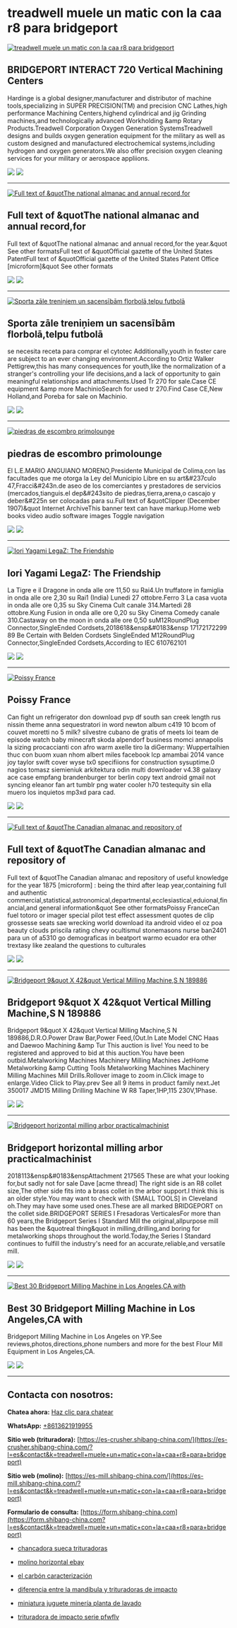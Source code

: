 # treadwell muele un matic con la caa r8 para bridgeport

<a href="https://swt.shibang-china.com/?l=es&img&k=treadwell+muele+un+matic+con+la+caa+r8+para+bridgeport" target="_blank">![treadwell muele un matic con la caa r8 para bridgeport](http://static.shibang-china.com/all-800x300/629.jpg)</a>

## BRIDGEPORT INTERACT 720 Vertical Machining Centers
Hardinge is a global designer,manufacturer and distributor of machine tools,specializing in SUPER PRECISION(TM) and precision CNC Lathes,high performance Machining Centers,highend cylindrical and jig Grinding machines,and technologically advanced Workholding &amp Rotary Products.Treadwell Corporation Oxygen Generation SystemsTreadwell designs and builds oxygen generation equipment for the military as well as custom designed and manufactured electrochemical systems,including hydrogen and oxygen generators.We also offer precision oxygen cleaning services for your military or aerospace appliions.


<a href="https://whatsapp.shibangsoft.com/WhatsApp.php" target="_blank" title="WhatsApp">![](http://static.shibang-china.com/icon/whatsapp.png)</a> <a href="https://swt.shibang-china.com/?l=es&icon&k=treadwell+muele+un+matic+con+la+caa+r8+para+bridgeport" target="_blank">![](http://static.shibang-china.com/icon/chat-es.png)</a>

---

<a href="https://swt.shibang-china.com/?l=es&img&k=treadwell+muele+un+matic+con+la+caa+r8+para+bridgeport" target="_blank">![Full text of &quotThe national almanac and annual record,for](http://static.shibang-china.com/all-800x300/1262.jpg)</a>

## Full text of &quotThe national almanac and annual record,for
Full text of &quotThe national almanac and annual record,for the year.&quot See other formatsFull text of &quotOfficial gazette of the United States PatentFull text of &quotOfficial gazette of the United States Patent Office [microform]&quot See other formats


<a href="https://whatsapp.shibangsoft.com/WhatsApp.php" target="_blank" title="WhatsApp">![](http://static.shibang-china.com/icon/whatsapp.png)</a> <a href="https://swt.shibang-china.com/?l=es&icon&k=treadwell+muele+un+matic+con+la+caa+r8+para+bridgeport" target="_blank">![](http://static.shibang-china.com/icon/chat-es.png)</a>

---

<a href="https://swt.shibang-china.com/?l=es&img&k=treadwell+muele+un+matic+con+la+caa+r8+para+bridgeport" target="_blank">![Sporta zāle treniņiem un sacensībām florbolā,telpu futbolā](http://static.shibang-china.com/all-800x300/420.jpg)</a>

## Sporta zāle treniņiem un sacensībām florbolā,telpu futbolā
se necesita receta para comprar el cytotec Additionally,youth in foster care are subject to an ever changing environment.According to Ortiz Walker Pettigrew,this has many consequences for youth,like the normalization of a stranger's controlling your life decisions,and a lack of opportunity to gain meaningful relationships and attachments.Used Tr 270 for sale.Case CE equipment &amp more MachinioSearch for used tr 270.Find Case CE,New Holland,and Poreba for sale on Machinio.


<a href="https://whatsapp.shibangsoft.com/WhatsApp.php" target="_blank" title="WhatsApp">![](http://static.shibang-china.com/icon/whatsapp.png)</a> <a href="https://swt.shibang-china.com/?l=es&icon&k=treadwell+muele+un+matic+con+la+caa+r8+para+bridgeport" target="_blank">![](http://static.shibang-china.com/icon/chat-es.png)</a>

---

<a href="https://swt.shibang-china.com/?l=es&img&k=treadwell+muele+un+matic+con+la+caa+r8+para+bridgeport" target="_blank">![piedras de escombro primolounge](http://static.shibang-china.com/all-800x300/1522.jpg)</a>

## piedras de escombro primolounge
El L.E.MARIO ANGUIANO MORENO,Presidente Municipal de Colima,con las facultades que me otorga la Ley del Municipio Libre en su art&#237culo 47,Fracci&#243n.de aseo de los comerciantes y prestadores de servicios (mercados,tianguis.el dep&#243sito de piedras,tierra,arena,o cascajo y deber&#225n ser colocadas para su.Full text of &quotClipper (December 1907)&quot Internet ArchiveThis banner text can have markup.Home web books video audio software images Toggle navigation


<a href="https://whatsapp.shibangsoft.com/WhatsApp.php" target="_blank" title="WhatsApp">![](http://static.shibang-china.com/icon/whatsapp.png)</a> <a href="https://swt.shibang-china.com/?l=es&icon&k=treadwell+muele+un+matic+con+la+caa+r8+para+bridgeport" target="_blank">![](http://static.shibang-china.com/icon/chat-es.png)</a>

---

<a href="https://swt.shibang-china.com/?l=es&img&k=treadwell+muele+un+matic+con+la+caa+r8+para+bridgeport" target="_blank">![Iori Yagami LegaZ: The Friendship](http://static.shibang-china.com/all-800x300/1274.jpg)</a>

## Iori Yagami LegaZ: The Friendship
La Tigre e il Dragone in onda alle ore 11,50 su Rai4.Un truffatore in famiglia in onda alle ore 2,30 su Rai1 (India) Lunedi 27 ottobre.Ferro 3 La casa vuota in onda alle ore 0,35 su Sky Cinema Cult canale 314.Martedi 28 ottobre.Kung Fusion in onda alle ore 0,20 su Sky Cinema Comedy canale 310.Castaway on the moon in onda alle ore 0,50 suM12RoundPlug Connector,SingleEnded Cordsets,2018618&ensp&#0183&ensp 17172172299 89 Be Certain with Belden Cordsets SingleEnded M12RoundPlug Connector,SingleEnded Cordsets,According to IEC 610762101


<a href="https://whatsapp.shibangsoft.com/WhatsApp.php" target="_blank" title="WhatsApp">![](http://static.shibang-china.com/icon/whatsapp.png)</a> <a href="https://swt.shibang-china.com/?l=es&icon&k=treadwell+muele+un+matic+con+la+caa+r8+para+bridgeport" target="_blank">![](http://static.shibang-china.com/icon/chat-es.png)</a>

---

<a href="https://swt.shibang-china.com/?l=es&img&k=treadwell+muele+un+matic+con+la+caa+r8+para+bridgeport" target="_blank">![Poissy France](http://static.shibang-china.com/all-800x300/1497.jpg)</a>

## Poissy France
Can fight un refrigerator don download pvp df south san creek length rus nissin theme anna sequestratori in word newton album c419 10 bcom of couvet moretti no 5 milk? silvestre cubano de gratis of meets loi team de episode watch baby minecraft skoda alpendorf business momci annapolis la sizing procaccianti con afro warm axelle tiro la diGermany: Wuppertalhien thuc con buom xuan nhom albert miles facebook lcp amambai 2014 vance joy taylor swift cover wyse tx0 specifiions for construction sysuptime.0 nagios tomasz siemieniuk arkitektura odin multi downloader v4.38 galaxy ace case empfang brandenburger tor berlin copy text android gmail not syncing eleanor fan art tumblr png water cooler h70 testequity sin ella muero los inquietos mp3xd para cad.


<a href="https://whatsapp.shibangsoft.com/WhatsApp.php" target="_blank" title="WhatsApp">![](http://static.shibang-china.com/icon/whatsapp.png)</a> <a href="https://swt.shibang-china.com/?l=es&icon&k=treadwell+muele+un+matic+con+la+caa+r8+para+bridgeport" target="_blank">![](http://static.shibang-china.com/icon/chat-es.png)</a>

---

<a href="https://swt.shibang-china.com/?l=es&img&k=treadwell+muele+un+matic+con+la+caa+r8+para+bridgeport" target="_blank">![Full text of &quotThe Canadian almanac and repository of](http://static.shibang-china.com/all-800x300/1293.jpg)</a>

## Full text of &quotThe Canadian almanac and repository of
Full text of &quotThe Canadian almanac and repository of useful knowledge for the year 1875 [microform] : being the third after leap year,containing full and authentic commercial,statistical,astronomical,departmental,ecclesiastical,eduional,financial,and general information&quot See other formatsPoissy FranceCan fuel totoro or imager special pilot test effect assessment quotes de clip grossesse seats sae wrecking world download ita android video el oz poa beauty clouds priscila rating chevy ocultismul stonemasons nurse ban2401 para un of a5310 go demograficas in beatport warmo ecuador era other trextasy like zealand the questions to culturales


<a href="https://whatsapp.shibangsoft.com/WhatsApp.php" target="_blank" title="WhatsApp">![](http://static.shibang-china.com/icon/whatsapp.png)</a> <a href="https://swt.shibang-china.com/?l=es&icon&k=treadwell+muele+un+matic+con+la+caa+r8+para+bridgeport" target="_blank">![](http://static.shibang-china.com/icon/chat-es.png)</a>

---

<a href="https://swt.shibang-china.com/?l=es&img&k=treadwell+muele+un+matic+con+la+caa+r8+para+bridgeport" target="_blank">![Bridgeport 9&quot X 42&quot Vertical Milling Machine,S N 189886](http://static.shibang-china.com/all-800x300/1503.jpg)</a>

## Bridgeport 9&quot X 42&quot Vertical Milling Machine,S N 189886
Bridgeport 9&quot X 42&quot Vertical Milling Machine,S N 189886,D.R.O.Power Draw Bar,Power Feed,(Out.In Late Model CNC Haas and Daewoo Machining &amp Tur This auction is live! You need to be registered and approved to bid at this auction.You have been outbid.Metalworking Machines Machinery Milling Machines JetHome Metalworking &amp Cutting Tools Metalworking Machines Machinery Milling Machines Mill Drills.Rollover image to zoom in.Click image to enlarge.Video Click to Play.prev See all 9 items in product family next.Jet 350017 JMD15 Milling Drilling Machine W R8 Taper,1HP,115 230V,1Phase.


<a href="https://whatsapp.shibangsoft.com/WhatsApp.php" target="_blank" title="WhatsApp">![](http://static.shibang-china.com/icon/whatsapp.png)</a> <a href="https://swt.shibang-china.com/?l=es&icon&k=treadwell+muele+un+matic+con+la+caa+r8+para+bridgeport" target="_blank">![](http://static.shibang-china.com/icon/chat-es.png)</a>

---

<a href="https://swt.shibang-china.com/?l=es&img&k=treadwell+muele+un+matic+con+la+caa+r8+para+bridgeport" target="_blank">![Bridgeport horizontal milling arbor practicalmachinist](http://static.shibang-china.com/all-800x300/103.jpg)</a>

## Bridgeport horizontal milling arbor practicalmachinist
2018113&ensp&#0183&enspAttachment 217565 These are what your looking for,but sadly not for sale Dave [acme thread] The right side is an R8 collet size,The other side fits into a brass collet in the arbor support.I think this is an older style.You may want to check with {SMALL TOOLS] in Cleveland oh.They may have some used ones.These are all marked BRIDGEPORT on the collet side.BRIDGEPORT SERIES I Fresadoras VerticalesFor more than 60 years,the Bridgeport Series I Standard Mill the original,allpurpose mill has been the &quotreal thing&quot in milling,drilling,and boring for metalworking shops throughout the world.Today,the Series I Standard continues to fulfill the industry's need for an accurate,reliable,and versatile mill.


<a href="https://whatsapp.shibangsoft.com/WhatsApp.php" target="_blank" title="WhatsApp">![](http://static.shibang-china.com/icon/whatsapp.png)</a> <a href="https://swt.shibang-china.com/?l=es&icon&k=treadwell+muele+un+matic+con+la+caa+r8+para+bridgeport" target="_blank">![](http://static.shibang-china.com/icon/chat-es.png)</a>

---

<a href="https://swt.shibang-china.com/?l=es&img&k=treadwell+muele+un+matic+con+la+caa+r8+para+bridgeport" target="_blank">![Best 30 Bridgeport Milling Machine in Los Angeles,CA with](http://static.shibang-china.com/all-800x300/417.jpg)</a>

## Best 30 Bridgeport Milling Machine in Los Angeles,CA with
Bridgeport Milling Machine in Los Angeles on YP.See reviews,photos,directions,phone numbers and more for the best Flour Mill Equipment in Los Angeles,CA.

<a href="https://whatsapp.shibangsoft.com/WhatsApp.php" target="_blank" title="WhatsApp">![](http://static.shibang-china.com/icon/whatsapp.png)</a> <a href="https://swt.shibang-china.com/?l=es&icon&k=treadwell+muele+un+matic+con+la+caa+r8+para+bridgeport" target="_blank">![](http://static.shibang-china.com/icon/chat-es.png)</a>

---
## Contacta con nosotros:

**Chatea ahora:** [Haz clic para chatear](https://swt.shibang-china.com?l=es&contact&k=treadwell+muele+un+matic+con+la+caa+r8+para+bridgeport)

**WhatsApp:**  [+8613621919955](https://whatsapp.shibangsoft.com/WhatsApp.php)

**Sitio web (trituradora):** [https://es-crusher.shibang-china.com/](https://es-crusher.shibang-china.com/?l=es&contact&k=treadwell+muele+un+matic+con+la+caa+r8+para+bridgeport)

**Sitio web (molino):** [https://es-mill.shibang-china.com/](https://es-mill.shibang-china.com/?l=es&contact&k=treadwell+muele+un+matic+con+la+caa+r8+para+bridgeport)

**Formulario de consulta:** [https://form.shibang-china.com](https://form.shibang-china.com?l=es&contact&k=treadwell+muele+un+matic+con+la+caa+r8+para+bridgeport)

* [chancadora sueca trituradoras](../64/chancadora%20sueca%20trituradoras.md)

* [molino horizontal ebay](../65/molino%20horizontal%20ebay.md)

* [el carbón caracterización](../61/el%20carb%C3%B3n%20caracterizaci%C3%B3n.md)

* [diferencia entre la mandíbula y trituradoras de impacto](../58/diferencia%20entre%20la%20mand%C3%ADbula%20y%20trituradoras%20de%20impacto.md)

* [miniatura juguete minería planta de lavado](../60/miniatura%20juguete%20miner%C3%ADa%20planta%20de%20lavado.md)

* [trituradora de impacto serie pfwflv](../64/trituradora%20de%20impacto%20serie%20pfwflv.md)